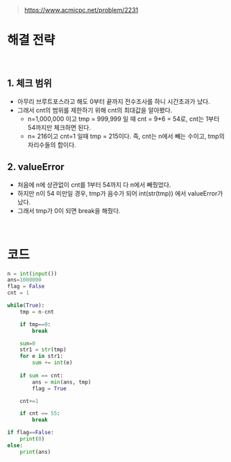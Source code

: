 > [ https://www.acmicpc.net/problem/2231 ]( https://www.acmicpc.net/problem/2231 )   

# 해결 전략

</br>

## 1.  체크 범위
- 아무리 브루트포스라고 해도 0부터 끝까지 전수조사를 하니 시간초과가 났다.
- 그래서 cnt의 범위를 제한하기 위해 cnt의 최대값을 알아봤다.
  - n=1,000,000 이고 tmp = 999,999 일 때 cnt = 9*6 = 54로, cnt는 1부터 54까지만 체크하면 된다.
  - n= 216이고 cnt=1 일때 tmp = 215이다. 즉, cnt는 n에서 빼는 수이고, tmp의 자리수들의 합이다.

## 2. valueError
- 처음에 n에 상관없이 cnt를 1부터 54까지 다 n에서 빼줬었다.
- 하지만 n이 54 미만일 경우, tmp가 음수가 되어 int(str(tmp)) 에서 valueError가 났다.
- 그래서 tmp가 0이 되면 break을 해줬다.



</br>

# 코드

```python
n = int(input())
ans=1000000
flag = False
cnt = 1

while(True):
    tmp = n-cnt

    if tmp==0:
        break

    sum=0
    str1 = str(tmp)
    for e in str1:
        sum += int(e)
    
    if sum == cnt:
        ans = min(ans, tmp)
        flag = True

    cnt+=1

    if cnt == 55:
        break

if flag==False:
    print(0)
else:
    print(ans)
```